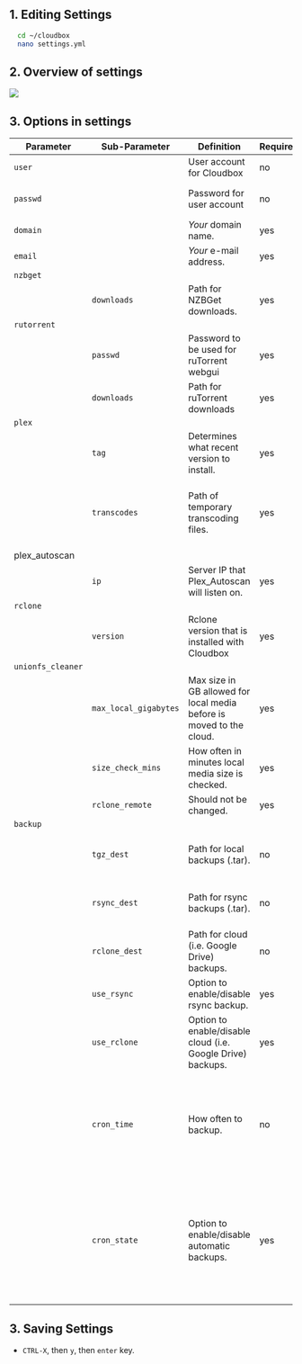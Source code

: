 ## 1. Editing Settings

  ```bash
    cd ~/cloudbox
    nano settings.yml
  ```

## 2. Overview of settings

  ![](https://i.imgur.com/ir5P381.png)


## 3. Options in settings


| Parameter         | Sub-Parameter         | Definition                                                           | Required | Choices                                                                               | Default                                | Notes                                                                                                                                                                                                                                                                                                                                                                                                                                                                                                                                                                                                                                        |
| ----------------- | --------------------- | -------------------------------------------------------------------- | -------- | ------------------------------------------------------------------------------------- | -------------------------------------- | -------------------------------------------------------------------------------------------------------------------------------------------------------------------------------------------------------------------------------------------------------------------------------------------------------------------------------------------------------------------------------------------------------------------------------------------------------------------------------------------------------------------------------------------------------------------------------------------------------------------------------------------- |
| `user`            |                       | User account for Cloudbox                                            | no       |                                                                                       | `seed`                                 | It will be created if it doesn't already exist. <br /> Specify passwd below if one needs to be created.                                                                                                                                                                                                                                                                                                                                                                                                                                                                                                                                      |
| `passwd`          |                       | Password for user account                                            | no       |                                                                                       |                                        | Only needed if user account is being created <br /> <br /> Note: Password **must** be in alphanumeric characters. No special characters.                                                                                                                                                                                                                                                                                                                                                                                                                                                                                                     |
| `domain`          |                       | _Your_ domain name.                                                  | yes      |                                                                                       |                                        | If you don't have one, see [[Prerequisites&#124;Prerequisites#2-domain-name]].                                                                                                                                                                                                                                                                                                                                                                                                                                                                                                                                                               |
| `email`           |                       | _Your_ e-mail address.                                               | yes      |                                                                                       |                                        | This is used to get SSL certificates.                                                                                                                                                                                                                                                                                                                                                                                                                                                                                                                                                                                                        |
| `nzbget`          |                       |                                                                      |          |                                                                                       |                                        |                                                                                                                                                                                                                                                                                                                                                                                                                                                                                                                                                                                                                                              |
|                   | `downloads`           | Path for NZBGet downloads.                                           | yes      |                                                                                       | `"/home/{{user}}/downloads/nzbget"`    |                                                                                                                                                                                                                                                                                                                                                                                                                                                                                                                                                                                                                                              |
| `rutorrent`       |                       |                                                                      |          |                                                                                       |                                        |                                                                                                                                                                                                                                                                                                                                                                                                                                                                                                                                                                                                                                              |
|                   | `passwd`              | Password to be used for ruTorrent webgui                             | yes      |                                                                                       |                                        | Note: Password **must** be in alpha or alphanumeric characters (but not only numeric ones). No special characters.                                                                                                                                                                                                                                                                                                                                                                                                                                                                                                                           |
|                   | `downloads`           | Path for ruTorrent downloads                                         | yes      |                                                                                       | `"/home/{{user}}/downloads/rutorrent"` |                                                                                                                                                                                                                                                                                                                                                                                                                                                                                                                                                                                                                                              |
| `plex`            |                       |                                                                      |          |                                                                                       |                                        |                                                                                                                                                                                                                                                                                                                                                                                                                                                                                                                                                                                                                                              |
|                   | `tag`                 | Determines what recent version to install.                           | yes      | `public`<br /> `plexpass`                                                             | `public`                               | Use `plexpass` only if you have an active [Plex Pass](https://www.plex.tv/features/plex-pass/). This can be changed later by running the installer again.                                                                                                                                                                                                                                                                                                                                                                                                                                                                                    |
|                   | `transcodes`          | Path of temporary transcoding files.                                 | yes      |                                                                                       | `"/home/{{user}}/transcodes"`          | Note: **DO NOT** use /tmp or /dev/shm as a transcode location. On reboots, /tmp and /dev/shm are cleared and this causes docker to recreate the folder as root, causing the plex transcoder to crash. See this comment from a Plex employee: [https://forums.plex.tv/discussion/comment/1502936/#Comment_1502936](https://forums.plex.tv/discussion/comment/1502936/#Comment_1502936).                                                                                                                                                                                                                                                       |
| plex_autoscan     |                       |                                                                      |          |                                                                                       |                                        |                                                                                                                                                                                                                                                                                                                                                                                                                                                                                                                                                                                                                                              |
|                   | `ip`                  | Server IP that Plex_Autoscan will listen on.                         | yes      |                                                                                       | `0.0.0.0`                              |                                                                                                                                                                                                                                                                                                                                                                                                                                                                                                                                                                                                                                              |
| `rclone`          |                       |                                                                      |          |                                                                                       |                                        |                                                                                                                                                                                                                                                                                                                                                                                                                                                                                                                                                                                                                                              |
|                   | `version`             | Rclone version that is installed with Cloudbox                       | yes      |                                                                                       | `1.36`                                 | Default version is the most stable tested version                                                                                                                                                                                                                                                                                                                                                                                                                                                                                                                                                                                            |
| `unionfs_cleaner` |                       |                                                                      |          |                                                                                       |                                        |                                                                                                                                                                                                                                                                                                                                                                                                                                                                                                                                                                                                                                              |
|                   | `max_local_gigabytes` | Max size in GB allowed for local media before is moved to the cloud. | yes      |                                                                                       | `200`                                  |                                                                                                                                                                                                                                                                                                                                                                                                                                                                                                                                                                                                                                              |
|                   | `size_check_mins`     | How often in minutes local media size is checked.                    | yes      |                                                                                       | `30`                                   |                                                                                                                                                                                                                                                                                                                                                                                                                                                                                                                                                                                                                                              |
|                   | `rclone_remote`       | Should not be changed.                                               | yes      |                                                                                       | `"google:"`                            |                                                                                                                                                                                                                                                                                                                                                                                                                                                                                                                                                                                                                                              |
| `backup`          |                       |                                                                      |          |                                                                                       |                                        |                                                                                                                                                                                                                                                                                                                                                                                                                                                                                                                                                                                                                                              |
|                   | `tgz_dest`            | Path for local backups (.tar).                                       | no       |                                                                                       | `"/home/{{user}}/Backups"`             | Only the two most recent copies are kept. <br /> <br /> Note: Ensure the path does NOT have a trailing slash (/) or else backup will fail (i.e. `/sample/path`, not `/sample/path/`).                                                                                                                                                                                                                                                                                                                                                                                                                                                        |
|                   | `rsync_dest`          | Path for rsync backups (.tar).                                       | no       |                                                                                       |                                        | Only the two most recent copies are kept. <br /> <br /> Note: Ensure the path does NOT have a trailing slash (/) or else backup will fail (i.e. `/sample/path`, not `/sample/path/`).                                                                                                                                                                                                                                                                                                                                                                                                                                                        |
|                   | `rclone_dest`         | Path for cloud (i.e. Google Drive) backups.                          | no       |                                                                                       | `google:/Backups`                      | Only the two most recent copies are kept.                                                                                                                                                                                                                                                                                                                                                                                                                                                                                                                                                                                                    |
|                   | `use_rsync`           | Option to enable/disable rsync backup.                               | yes      | `true` <br /> `false`                                                                 | `false`                                | If set to `true`, you must specify `rsync_dest`.                                                                                                                                                                                                                                                                                                                                                                                                                                                                                                                                                                                             |
|                   | `use_rclone`          | Option to enable/disable cloud (i.e. Google Drive) backups.          | yes      | `true` <br /> `false`                                                                 | `false`                                | If set to `true`, you must specify `rclone_dest`.                                                                                                                                                                                                                                                                                                                                                                                                                                                                                                                                                                                            |
|                   | `cron_time`           | How often to backup.                                                 | no       | `reboot`<br /> `yearly`<br /> `annually`<br /> `weekly`<br /> `daily`<br />  `hourly` | `weekly`                               | Only needed when `cron_state` is set to `present` <br />  <br /> Note 1: It is not recommended to schedule backups hourly as backing up may take a long time and cause future backup attempts to fail (the backup will not occur while another one is in progress, thanks to backup.lock file being created/removed during this process). <br /> Note 2: This option just allows the script to schedule the backup for you. You can manually schedule cron to run backups with `ansible-playbook cloudbox.yml --tags backup` called as root.                                                                                                 |
|                   | `cron_state`          | Option to enable/disable automatic backups.                          | yes      | `absent` <br /> `present`                                                             | `absent`                               | If set to `present`, you must specify `cron_time`. <br /> <br />  `absent` will remove any existing backup schedule. `present` will ensure it is always scheduled.               <br /> <br />   Note: When this option changed (whether to `present` or `absent`), a manual backup must be run once in order to set the backup schedule (i.e. `sudo ansible-playbook cloudbox.yml --tags backup`). In case the `absent` option is set, it will disable further backups after running the manual backup; however, you can manually remove the cron job (i.e. `sudo crontab -e`) if you did not want to run a manual backup command to do so. |



## 3. Saving Settings ##

- `CTRL-X`, then `y`, then `enter` key.
